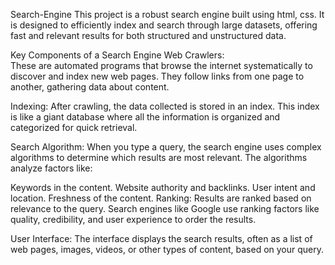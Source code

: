 Search-Engine
This project is a robust search engine built using html, css. It is designed to efficiently index and search through large datasets, offering fast and relevant results for both structured and unstructured data.

Key Components of a Search Engine
Web Crawlers:                                                 
These are automated programs that browse the internet systematically to discover and index new web pages. They follow links from one page to another, gathering data about content.

Indexing:
After crawling, the data collected is stored in an index. This index is like a giant database where all the information is organized and categorized for quick retrieval.

Search Algorithm:
When you type a query, the search engine uses complex algorithms to determine which results are most relevant. The algorithms analyze factors like:

Keywords in the content.
Website authority and backlinks.
User intent and location.
Freshness of the content.
Ranking:
Results are ranked based on relevance to the query. Search engines like Google use ranking factors like quality, credibility, and user experience to order the results.

User Interface:
The interface displays the search results, often as a list of web pages, images, videos, or other types of content, based on your query.

